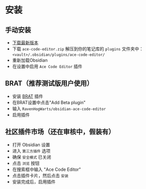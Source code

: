 # 安装
## 手动安装
- [下载最新版本](https://github.com/RavenHogWarts/obsidian-ace-code-editor/releases/latest)
- 下载 `ace-code-editor.zip` 解压到你的笔记库的 `plugins` 文件夹中：`<vault>/.obsidian/plugins/ace-code-editor/`
- 重新加载Obsidian
- 在设置中启用 `Ace Code Editor` 插件

## BRAT（推荐测试版用户使用）
-  安装 [BRAT](https://github.com/TfTHacker/obsidian42-brat) 插件
-  在BRAT设置中点击"Add Beta plugin"
-  输入 `RavenHogWarts/obsidian-ace-code-editor`
-  启用插件

## 社区插件市场（还在审核中，假装有）
- 打开 Obsidian 设置
- 进入 `第三方插件` 选项
- 确保 `安全模式` 已关闭
- 点击 `浏览` 按钮
- 在搜索框中输入 "Ace Code Editor"
- 点击插件卡片，然后点击 `安装`
- 安装完成后，启用插件
